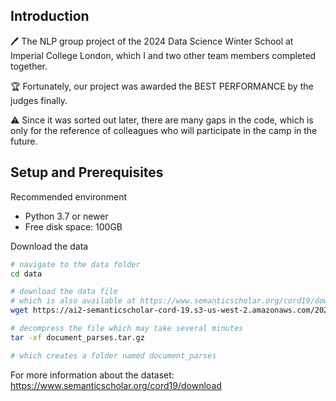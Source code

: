 ## Introduction


🖊 The NLP group project of the 2024 Data Science Winter School at Imperial College London, which I and two other team members completed together.


🏆 Fortunately, our project was awarded the BEST PERFORMANCE by the judges finally.


⚠ Since it was sorted out later, there are many gaps in the code, which is only for the reference of colleagues who will participate in the camp in the future.


## Setup and Prerequisites 

Recommended environment

- Python 3.7 or newer
- Free disk space: 100GB

Download the data

```sh
# navigate to the data folder
cd data

# download the data file
# which is also available at https://www.semanticscholar.org/cord19/download
wget https://ai2-semanticscholar-cord-19.s3-us-west-2.amazonaws.com/2021-07-26/document_parses.tar.gz

# decompress the file which may take several minutes
tar -xf document_parses.tar.gz

# which creates a folder named document_parses
```

For more information about the dataset: https://www.semanticscholar.org/cord19/download

